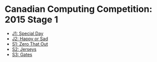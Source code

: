 # Canadian Computing Competition: 2015 Stage 1

* [J1: Special Day][]
* [J2: Happy or Sad][]
* [S1: Zero That Out][]
* [S2: Jerseys][]
* [S3: Gates][]

[J1: Special Day]:   https://dmoj.ca/problem/ccc15j1
[J2: Happy or Sad]:  https://dmoj.ca/problem/ccc15j2
[S1: Zero That Out]: https://dmoj.ca/problem/ccc15s1
[S2: Jerseys]:       https://dmoj.ca/problem/ccc15s2
[S3: Gates]:         https://dmoj.ca/problem/ccc15s3
